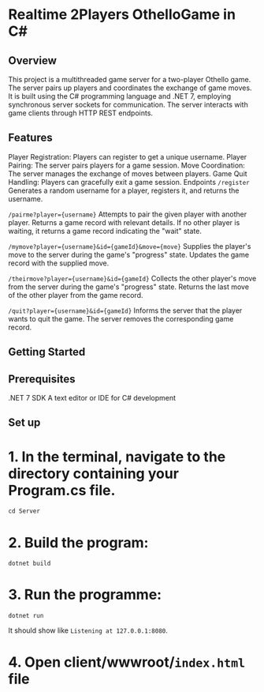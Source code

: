 # Realtime 2Players OthelloGame in C#

## Overview
This project is a multithreaded game server for a two-player Othello game. The server pairs up players and coordinates the exchange of game moves. It is built using the C# programming language and .NET 7, employing synchronous server sockets for communication. The server interacts with game clients through HTTP REST endpoints.

## Features
Player Registration: Players can register to get a unique username.
Player Pairing: The server pairs players for a game session.
Move Coordination: The server manages the exchange of moves between players.
Game Quit Handling: Players can gracefully exit a game session.
Endpoints
`/register`
Generates a random username for a player, registers it, and returns the username.

`/pairme?player={username}`
Attempts to pair the given player with another player. Returns a game record with relevant details. If no other player is waiting, it returns a game record indicating the "wait" state.

`/mymove?player={username}&id={gameId}&move={move}`
Supplies the player's move to the server during the game's "progress" state. Updates the game record with the supplied move.

`/theirmove?player={username}&id={gameId}`
Collects the other player's move from the server during the game's "progress" state. Returns the last move of the other player from the game record.

`/quit?player={username}&id={gameId}`
Informs the server that the player wants to quit the game. The server removes the corresponding game record.

## Getting Started
## Prerequisites
.NET 7 SDK
A text editor or IDE for C# development


## Set up
# 1. In the terminal, navigate to the directory containing your Program.cs file.
```
cd Server
```

# 2. Build the program:
```
dotnet build
```

# 3. Run the programme:
```
dotnet run
```

It should show like `Listening at 127.0.0.1:8080`.

# 4. Open client/wwwroot/`index.html` file 
